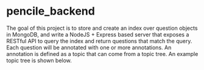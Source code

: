 # pencile_backend
The goal of this project is to store and create an index over question objects in MongoDB, and write a NodeJS + Express based server that exposes a RESTful API to query the index and return questions that match the query. Each question will be annotated with one or more annotations. An annotation is defined as a topic that can come from a topic tree. An example topic tree is shown below.
